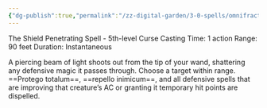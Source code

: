 ```yaml
---
{"dg-publish":true,"permalink":"/zz-digital-garden/3-0-spells/omnifracto/"}
---
```


The Shield Penetrating Spell - 5th-level Curse
Casting Time: 1 action 
Range: 90 feet 
Duration: Instantaneous 

A piercing beam of light shoots out from the tip of your wand, shattering any defensive magic it passes through. Choose a target within range. ==Protego totalum==, ==repello inimicum==, and all defensive spells that are improving that creature’s AC or granting it temporary hit points are dispelled.